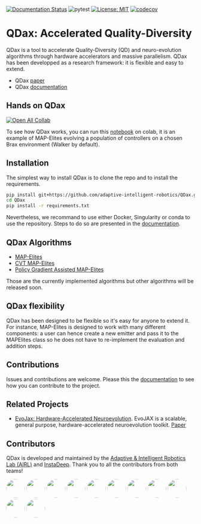 [![Documentation Status](https://readthedocs.org/projects/qdax/badge/?version=latest)](https://qdax.readthedocs.io/en/latest/?badge=latest)
![pytest](https://github.com/adaptive-intelligent-robotics/QDax/actions/workflows/ci.yaml/badge.svg?branch=main)
[![License: MIT](https://img.shields.io/badge/License-MIT-yellow.svg)](https://github.com/adaptive-intelligent-robotics/QDax/blob/main/LICENSE)
[![codecov](https://codecov.io/gh/instadeepai/QDax/branch/feat/codecov/graph/badge.svg?token=URRQ42LJUR)](https://codecov.io/gh/instadeepai/QDax)


# QDax: Accelerated Quality-Diversity
QDax is a tool to accelerate Quality-Diversity (QD) and neuro-evolution algorithms through hardware accelerators and massive parallelism. QDax has been developped as a research framework: it is flexible and easy to extend.

- QDax [paper](https://arxiv.org/abs/2202.01258)
- QDax [documentation](https://qdax.readthedocs.io/en/latest/)

## Hands on QDax
[![Open All Collab](https://colab.research.google.com/assets/colab-badge.svg)](https://colab.research.google.com/github/adaptive-intelligent-robotics/QDax/blob/main/)

To see how QDax works, you can run this [notebook](./notebooks/mapelites_example.ipynb) on colab, it is an example of MAP-Elites evolving a population of controllers on a chosen Brax environment (Walker by default).

## Installation

The simplest way to install QDax is to clone the repo and to install the requirements.

```bash
pip install git+https://github.com/adaptive-intelligent-robotics/QDax.git
cd QDax
pip install -r requirements.txt
```

Nevertheless, we recommand to use either Docker, Singularity or conda to use the repository. Steps to do so are presented in the [documentation](https://qdax.readthedocs.io/en/latest/installation/).

## QDax Algorithms
- [MAP-Elites](https://arxiv.org/abs/1504.04909)
- [CVT MAP-Elites](https://arxiv.org/abs/1610.05729)
- [Policy Gradient Assisted MAP-Elites](https://hal.archives-ouvertes.fr/hal-03135723v2/file/PGA_MAP_Elites_GECCO.pdf)

Those are the currently implemented algorithms but other algorithms will be released soon.
## QDax flexibility

QDax has been designed to be flexible so it's easy for anyone to extend it. For instance, MAP-Elites is designed to work with many different components: a user can hence create a new emitter and pass it to the MAPElites class so he does not have to re-implement the evaluation and addition steps.

## Contributions
Issues and contributions are welcome. Please this the [documentation](https://qdax.readthedocs.io/en/latest/guides/CONTRIBUTING/) to see how you can contribute to the project.

## Related Projects
- [EvoJax: Hardware-Accelerated Neuroevolution](https://github.com/google/evojax). EvoJAX is a scalable, general purpose, hardware-accelerated neuroevolution toolkit. [Paper](https://arxiv.org/abs/2202.05008)


## Contributors

QDax is developed and maintained by the [Adaptive & Intelligent Robotics Lab (AIRL)](https://www.imperial.ac.uk/adaptive-intelligent-robotics/) and [InstaDeep](https://www.instadeep.com/). Thank you to all the contributors from both teams!

<a href="https://github.com/limbryan" title="Bryan Lim"><img src="https://github.com/limbryan.png" height="auto" width="50" style="border-radius:50%"></a>
<a href="https://github.com/maxiallard" title="Maxime Allard"><img src="https://github.com/maxiallard.png" height="auto" width="50" style="border-radius:50%"></a>
<a href="https://github.com/Lookatator" title="Luca Grilloti"><img src="https://github.com/Lookatator.png" height="auto" width="50" style="border-radius:50%"></a>
<a href="https://github.com/Aneoshun" title="Antoine Cully"><img src="https://github.com/Aneoshun.png" height="auto" width="50" style="border-radius:50%"></a>
<a href="https://github.com/felixchalumeau" title="Felix Chalumeau"><img src="https://github.com/felixchalumeau.png" height="auto" width="50" style="border-radius:50%"></a>
<a href="https://github.com/ranzenTom" title="Thomas Pierrot"><img src="https://github.com/ranzenTom.png" height="auto" width="50" style="border-radius:50%"></a>
<a href="https://github.com/Egiob" title="Raphael Boige"><img src="https://github.com/Egiob.png" height="auto" width="50" style="border-radius:50%"></a>
<a href="https://github.com/valentinmace" title="Valentin Mace"><img src="https://github.com/valentinmace.png" height="auto" width="50" style="border-radius:50%"></a>
<a href="https://github.com/GRichard513" title="Guillaume Richard"><img src="https://github.com/GRichard513.png" height="auto" width="50" style="border-radius:50%"></a>
<a href="https://github.com/flajolet" title="Arthur Flajolet"><img src="https://github.com/flajolet.png" height="auto" width="50" style="border-radius:50%"></a>
<a href="https://github.com/remidebette" title="Rémi Debette"><img src="https://github.com/remidebette.png" height="auto" width="50" style="border-radius:50%"></a>

<!-- - [Felix Chalumeau](https://www.linkedin.com/in/f%C3%A9lix-chalumeau-083457172/)
- [Thomas Pierrot](https://scholar.google.fr/citations?user=0zBiyNUAAAAJ&hl=en)
- [Raphaël Boige](https://www.linkedin.com/in/raphaelboige/)
- [Valentin Macé](https://www.linkedin.com/in/valentinmace/)
- [Arthur Flajolet](https://scholar.google.com/citations?user=YYwquKkAAAAJ&hl=en)
- [Guillaume Richard](https://scholar.google.com/citations?user=viOjnmQAAAAJ&hl=fr)
- [Rémi Debette](https://www.linkedin.com/in/remidebette/) -->
<!-- - [Bryan Lim](https://limbryan.github.io/)
- [Maxime Allard](https://www.imperial.ac.uk/people/m.allard20)
- [Luca Grillotti](https://scholar.google.com/citations?user=gY9CmssAAAAJ&hl=fr&oi=sra)
- [Antoine Cully](https://www.imperial.ac.uk/people/a.cully) -->
